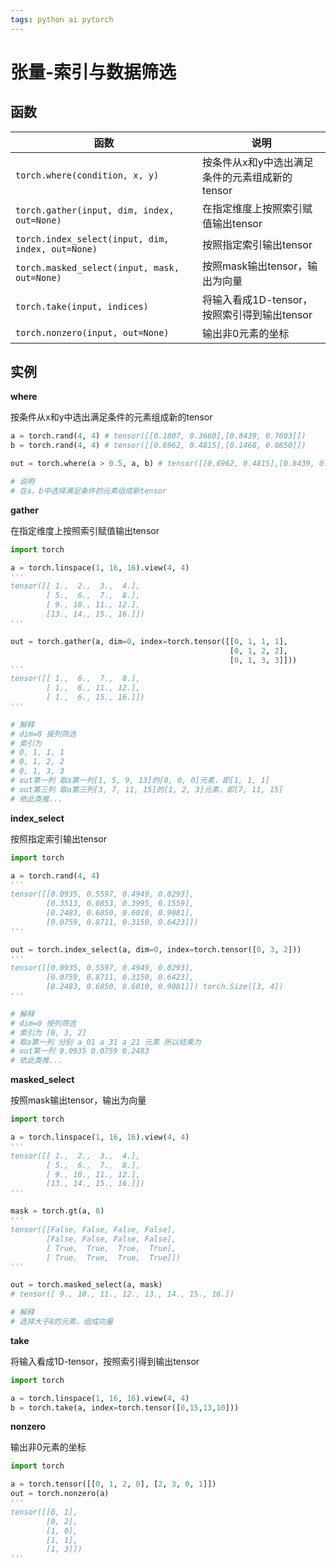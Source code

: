 ```yaml
---
tags: python ai pytorch 
---
```


# 张量-索引与数据筛选

## 函数

| 函数                                              | 说明                                           |
| ------------------------------------------------- | ---------------------------------------------- |
| `torch.where(condition, x, y)`                    | 按条件从x和y中选出满足条件的元素组成新的tensor |
| `torch.gather(input, dim, index, out=None)`       | 在指定维度上按照索引赋值输出tensor             |
| `torch.index_select(input, dim, index, out=None)` | 按照指定索引输出tensor                         |
| `torch.masked_select(input, mask, out=None)`      | 按照mask输出tensor，输出为向量                 |
| `torch.take(input, indices)`                      | 将输入看成1D-tensor，按照索引得到输出tensor    |
| `torch.nonzero(input, out=None)`                  | 输出非0元素的坐标                              |

## 实例

**where**

按条件从x和y中选出满足条件的元素组成新的tensor

```python
a = torch.rand(4, 4) # tensor([[0.1807, 0.3660],[0.8439, 0.7603]])
b = torch.rand(4, 4) # tensor([[0.6962, 0.4815],[0.1468, 0.0850]])

out = torch.where(a > 0.5, a, b) # tensor([[0.6962, 0.4815],[0.8439, 0.7603]])

# 说明
# 在a，b中选择满足条件的元素组成新tensor
```

**gather**

在指定维度上按照索引赋值输出tensor

```python
import torch

a = torch.linspace(1, 16, 16).view(4, 4)
'''
tensor([[ 1.,  2.,  3.,  4.],
        [ 5.,  6.,  7.,  8.],
        [ 9., 10., 11., 12.],
        [13., 14., 15., 16.]])
'''

out = torch.gather(a, dim=0, index=torch.tensor([[0, 1, 1, 1],
												 [0, 1, 2, 2],
												 [0, 1, 3, 3]]))
'''
tensor([[ 1.,  6.,  7.,  8.],
        [ 1.,  6., 11., 12.],
        [ 1.,  6., 15., 16.]])
'''

# 解释
# dim=0 按列筛选
# 索引为
# 0, 1, 1, 1
# 0, 1, 2, 2
# 0, 1, 3, 3
# out第一列 取a第一列[1, 5, 9, 13]的[0, 0, 0]元素，即[1, 1, 1]
# out第三列 取a第三列[3, 7, 11, 15]的[1, 2, 3]元素，即[7, 11, 15]
# 依此类推...
```

**index_select**

按照指定索引输出tensor

```python
import torch

a = torch.rand(4, 4)
'''
tensor([[0.0935, 0.5597, 0.4949, 0.0293],
        [0.3513, 0.0853, 0.3995, 0.1559],
        [0.2483, 0.6850, 0.6010, 0.9081],
        [0.0759, 0.8711, 0.3150, 0.6423]])
'''

out = torch.index_select(a, dim=0, index=torch.tensor([0, 3, 2]))
'''
tensor([[0.0935, 0.5597, 0.4949, 0.0293],
        [0.0759, 0.8711, 0.3150, 0.6423],
        [0.2483, 0.6850, 0.6010, 0.9081]]) torch.Size([3, 4])
'''

# 解释
# dim=0 按列筛选
# 索引为 [0, 3, 2]
# 取a第一列 分别 a_01 a_31 a_21 元素 所以结果为
# out第一列 0.0935 0.0759 0.2483
# 依此类推...
```

**masked_select**

按照mask输出tensor，输出为向量

```python
import torch

a = torch.linspace(1, 16, 16).view(4, 4)
'''
tensor([[ 1.,  2.,  3.,  4.],
        [ 5.,  6.,  7.,  8.],
        [ 9., 10., 11., 12.],
        [13., 14., 15., 16.]])
'''

mask = torch.gt(a, 8)
'''
tensor([[False, False, False, False],
        [False, False, False, False],
        [ True,  True,  True,  True],
        [ True,  True,  True,  True]])
'''

out = torch.masked_select(a, mask)
# tensor([ 9., 10., 11., 12., 13., 14., 15., 16.])

# 解释
# 选择大于8的元素，组成向量
```

**take**

将输入看成1D-tensor，按照索引得到输出tensor

```python
import torch

a = torch.linspace(1, 16, 16).view(4, 4)
b = torch.take(a, index=torch.tensor([0,15,13,10]))
```

**nonzero**

输出非0元素的坐标

```python
import torch

a = torch.tensor([[0, 1, 2, 0], [2, 3, 0, 1]])
out = torch.nonzero(a)
'''
tensor([[0, 1],
        [0, 2],
        [1, 0],
        [1, 1],
        [1, 3]])
'''
```



